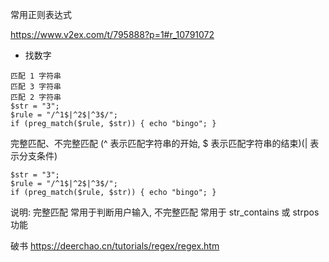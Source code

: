 
常用正则表达式

https://www.v2ex.com/t/795888?p=1#r_10791072

- 找数字
```
匹配 1 字符串
匹配 3 字符串
匹配 2 字符串
$str = "3";
$rule = "/^1$|^2$|^3$/";
if (preg_match($rule, $str)) { echo "bingo"; }
```

完整匹配、不完整匹配
(^ 表示匹配字符串的开始, $ 表示匹配字符串的结束)(| 表示分支条件)
```
$str = "3";
$rule = "/^1$|^2$|^3$/";
if (preg_match($rule, $str)) { echo "bingo"; }
```
说明: 完整匹配 常用于判断用户输入, 不完整匹配 常用于 str_contains 或 strpos 功能


破书
https://deerchao.cn/tutorials/regex/regex.htm

